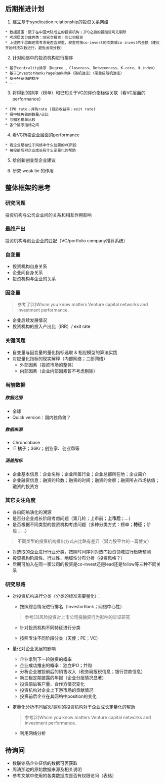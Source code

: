 ## 后期推进计划
1. 建立基于syndication relationship的投资关系网络
  ```
  * 数据范围：限于在中国大陆成立的投资机构；IPO之后的投融资可先剔除
  * 考虑层面分成两类：同轮次投资；同公司投资
  * 上述两个层面还需考虑是否含权重，权重可按co-invest的次数或co-invest的金额（建议开始时按次数进行，避免出现分数）
  ```

2. 针对网络中的投资机构进行排序
  ```
  * 基于centrality排序（Degree 、Closeness、Betweenness、K-core、H-index）
  * 基于InvestorRank/PageRank排序（随机游走）（带重启随机游走）
  * 基于特征值的排序
  * ...
  ```

3. 将得到的排序（榜单）和已知关于VC的评价指标做关联（看VC层面的performance）
  ```
  * IPO rate；并购rate (投后收益率；exit rate)
  * 投中独角兽的数量/占比
  * 与知名榜单比较
  * 各个排序指标之间
  ```

4. 看VC所投企业层面的performance
  ```
  * 看企业是被位于网络中什么位置的VC所投
  * 被投前后对企业成长有什么定量化的帮助  
  ```

5. 给创新创业型企业建议

6. 研究 weak tie 的作用

## 整体框架的思考
### 研究问题
投资机构与公司企业间的关系和相互作用影响

### 最终产出
投资机构与创业企业的匹配（VC/portfolio company推荐系统）

### 自变量
* 投资机构自身关系
* 企业间自身关系
* 投资机构与企业的关系

### 因变量
> 参考了[2]Whom you know matters Venture capital networks and investment performance.
* 企业后续发展情况
* 投资机构的投入产出比（IRR）/ exit rate

### 关键问题
* 自变量与因变量的量化指标选取 & 相应模型的算法实践
* 对应量化指标的现实解释（内部网络；二部网络）
  * 外部因素（投资市场的整体）
  * 内部因素（企业内部因素暂不考虑剔除）

### 当前数据

##### 数据范围
  * 全球
  * Quick version：国内独角兽？

##### 数据来源
  *  Chronchbase
  * IT 橘子；36Kr；创业家、创业帮等


##### 涵盖指标
  * 企业基本信息：企业名称；企业所属行业；企业总部所在地；企业简介
  * 企业融资信息：融资的轮数；融资的时间；融资的金额；融资所占市场估值；融资的投资方

### 其它关注角度
* 各自网络演化的溯源
* 是否分企业成长阶段考虑问题（第几轮；上市前；**上市后**；...）
* 是否根据不同类型的投资机构考虑问题（多种分类方式：榜单；**特征**；阶段；...）
> 不同类型的投资机构推出方式占比略有差异（潜力股平台的一篇博文）

* 对选取的企业进行行业分类，按照时间序列对热门投资领域进行趋势预测
* 投资机构阶段性、行业性、地域性分布分析（投资风格？）
* 后期可加入在同一家公司的投资是co-invest还是lead还是follow等三种不同关系

### 研究思路
* 对投资机构进行分类（分类的标准需要量化）：
  * 按照综合情况进行排名（InvestorRank；网络中心性）
   > 参考[3]风险投资对上市公司投融资行为影响的实证研究
    * 针对投资机构不同特征进行分类

  * 按照专注不同阶段分类（天使；PE；VC）

* 量化对企业发展的影响
  * 企业拿到下一轮融资的概率
  * 企业成功推出的概率：独立IPO；并购
  * 分析企业被投前后的销售收入（税务局报税信息；银行贷款信息）
  * 新三板定期披露的年报（企业分层情况显著）
  * 投资前后客户量、合作方情况变化
  * 投资机构对企业上下游市场的贡献情况
  * 投资前后企业在其网络中position的变化  


* 定量化分析不同层次/类别的投资机构对于企业成长定量化的帮助
  > 参考[2]Whom you know matters Venture capital networks and investment performance.
    * 利用网络分析


## 待询问
* 数联铭品企业征信的数据可否获取
* 周涛那边的原始数据来源及相关说明
* 参考文献中使用的各类数据库是否有权限访问（表格）
